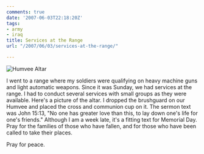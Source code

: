 ```yaml
---
comments: true
date: '2007-06-03T22:18:20Z'
tags:
- army
- iraq
title: Services at the Range
url: "/2007/06/03/services-at-the-range/"

---
```

![Humvee Altar](/assets/img_0001-hmv-altar.jpg)

I went to a range where my soldiers were qualifying on heavy machine guns and light automatic weapons. Since it was Sunday, we had services at the range. I had to conduct several services with small groups as they were available. Here's a picture of the altar. I dropped the brushguard on our Humvee and placed the cross and communion cup on it. The sermon text was John 15:13, "No one has greater love than this, to lay down one's life for one's friends." Although I am a week late, it's a fitting text for Memorial Day. Pray for the families of those who have fallen, and for those who have been called to take their places.</p>
<p>Pray for peace.</p>
